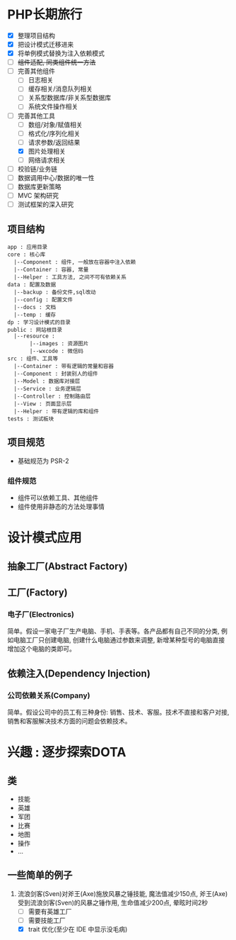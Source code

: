 # PHP长期旅行

- [x] 整理项目结构
- [x] 把设计模式迁移进来
- [x] 将单例模式替换为注入依赖模式
- [ ] ~~组件适配, 同类组件统一方法~~
- [ ] 完善其他组件
    - [ ] 日志相关
    - [ ] 缓存相关/消息队列相关
    - [ ] 关系型数据库/非关系型数据库
    - [ ] 系统文件操作相关
- [ ] 完善其他工具
    - [ ] 数组/对象/赋值相关
    - [ ] 格式化/序列化相关
    - [ ] 请求参数/返回结果
    - [x] 图片处理相关
    - [ ] 网络请求相关
- [ ] 校验链/业务链
- [ ] 数据调用中心/数据的唯一性
- [ ] 数据库更新策略
- [ ] MVC 架构研究
- [ ] 测试框架的深入研究

## 项目结构

```
app : 应用目录
core : 核心库
  |--Component : 组件, 一般放在容器中注入依赖
  |--Container : 容器, 常量
  |--Helper : 工具方法, 之间不可有依赖关系
data : 配置及数据
  |--backup : 备份文件,sql改动
  |--config : 配置文件
  |--docs : 文档
  |--temp : 缓存
dp : 学习设计模式的目录
public : 网站根目录
  |--resource : 
       |--images : 资源图片
       |--wxcode : 微信码
src : 组件、工具等
  |--Container : 带有逻辑的常量和容器
  |--Component : 封装别人的组件
  |--Model : 数据库对接层
  |--Service : 业务逻辑层
  |--Controller : 控制路由层
  |--View : 页面显示层
  |--Helper : 带有逻辑的库和组件
tests : 测试板块
```

## 项目规范

- 基础规范为 PSR-2

### 组件规范

- 组件可以依赖工具、其他组件
- 组件使用非静态的方法处理事情

# 设计模式应用

## 抽象工厂(Abstract Factory)

## 工厂(Factory)

### 电子厂(Electronics)

简单。假设一家电子厂生产电脑、手机、手表等。各产品都有自己不同的分类, 例如电脑工厂只创建电脑, 创建什么电脑通过参数来调整, 新增某种型号的电脑直接增加这个电脑的类即可。

## 依赖注入(Dependency Injection)

### 公司依赖关系(Company)

简单。假设公司中的员工有三种身份: 销售、技术、客服。技术不直接和客户对接, 销售和客服解决技术方面的问题会依赖技术。

# 兴趣 : 逐步探索DOTA

## 类

- 技能
- 英雄
- 军团
- 比赛
- 地图
- 操作
- ...

## 一些简单的例子

1. 流浪剑客(Sven)对斧王(Axe)施放风暴之锤技能, 魔法值减少150点, 斧王(Axe)受到流浪剑客(Sven)的风暴之锤作用, 生命值减少200点, 晕眩时间2秒
    - [ ] 需要有英雄工厂
    - [ ] 需要技能工厂
    - [x] trait 优化(至少在 IDE 中显示没毛病)
